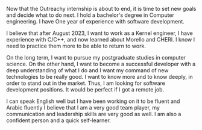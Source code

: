 Now that the Outreachy internship is about to end, it is time to set new goals and decide what to do next. I hold a bachelor's degree in Computer engineering. I have One year of experience with software development.

I believe that after August 2023, I want to work as a Kernel engineer, I have experience with C/C++, and now learned about Morello and CHERI. I know I need to practice them more to be able to return to work.

On the long term, I want to pursue my postgraduate studies in computer science. On the other hand, I want to become a successful developer with a deep understanding of what I do and I want my command of new technologies to be really good. I want to know more and to know deeply, in order to stand out in the market. Thus, I am looking for software development positions. It would be perfect if I got a remote job.

I can speak English well but I have been working on it to be fluent and Arabic fluently I believe that I am a very good team player, my communication and leadership skills are very good as well. I am also a confident person and a quick self-learner.
